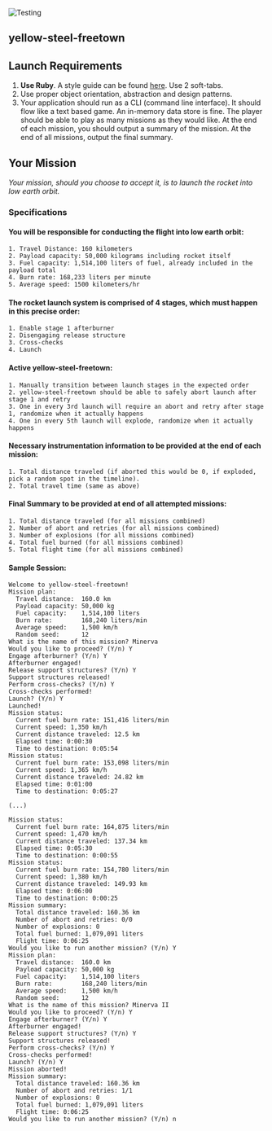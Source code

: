 ![Testing](https://github.com/jmvbxx/yellow-steel-freetown/actions/workflows/testing.yaml/badge.svg)

## yellow-steel-freetown

## Launch Requirements

1. **Use Ruby**. A style guide can be found [here](https://github.com/bbatsov/ruby-style-guide). Use 2 soft-tabs.
1. Use proper object orientation, abstraction and design patterns.
1. Your application should run as a CLI (command line interface). It should flow like a text based game. An in-memory data store is fine. The player should be able to play as many missions as they would like. At the end of each mission, you should output a summary of the mission. At the end of all missions, output the final summary.

## Your Mission

_Your mission, should you choose to accept it, is to launch the rocket into low earth orbit._

### Specifications

#### You will be responsible for conducting the flight into low earth orbit:

    1. Travel Distance: 160 kilometers
    2. Payload capacity: 50,000 kilograms including rocket itself
    3. Fuel capacity: 1,514,100 liters of fuel, already included in the payload total
    4. Burn rate: 168,233 liters per minute
    5. Average speed: 1500 kilometers/hr

#### The rocket launch system is comprised of 4 stages, which must happen in this precise order:

    1. Enable stage 1 afterburner
    2. Disengaging release structure
    3. Cross-checks
    4. Launch

#### Active yellow-steel-freetown:

    1. Manually transition between launch stages in the expected order
    2. yellow-steel-freetown should be able to safely abort launch after stage 1 and retry
    3. One in every 3rd launch will require an abort and retry after stage 1, randomize when it actually happens
    4. One in every 5th launch will explode, randomize when it actually happens

#### Necessary instrumentation information to be provided at the end of each mission:

    1. Total distance traveled (if aborted this would be 0, if exploded, pick a random spot in the timeline).
    2. Total travel time (same as above)

#### Final Summary to be provided at end of all attempted missions:

    1. Total distance traveled (for all missions combined)
    2. Number of abort and retries (for all missions combined)
    3. Number of explosions (for all missions combined)
    4. Total fuel burned (for all missions combined)
    5. Total flight time (for all missions combined)

#### Sample Session:

```
Welcome to yellow-steel-freetown!
Mission plan:
  Travel distance:  160.0 km
  Payload capacity: 50,000 kg
  Fuel capacity:    1,514,100 liters
  Burn rate:        168,240 liters/min
  Average speed:    1,500 km/h
  Random seed:      12
What is the name of this mission? Minerva
Would you like to proceed? (Y/n) Y
Engage afterburner? (Y/n) Y
Afterburner engaged!
Release support structures? (Y/n) Y
Support structures released!
Perform cross-checks? (Y/n) Y
Cross-checks performed!
Launch? (Y/n) Y
Launched!
Mission status:
  Current fuel burn rate: 151,416 liters/min
  Current speed: 1,350 km/h
  Current distance traveled: 12.5 km
  Elapsed time: 0:00:30
  Time to destination: 0:05:54
Mission status:
  Current fuel burn rate: 153,098 liters/min
  Current speed: 1,365 km/h
  Current distance traveled: 24.82 km
  Elapsed time: 0:01:00
  Time to destination: 0:05:27

(...)

Mission status:
  Current fuel burn rate: 164,875 liters/min
  Current speed: 1,470 km/h
  Current distance traveled: 137.34 km
  Elapsed time: 0:05:30
  Time to destination: 0:00:55
Mission status:
  Current fuel burn rate: 154,780 liters/min
  Current speed: 1,380 km/h
  Current distance traveled: 149.93 km
  Elapsed time: 0:06:00
  Time to destination: 0:00:25
Mission summary:
  Total distance traveled: 160.36 km
  Number of abort and retries: 0/0
  Number of explosions: 0
  Total fuel burned: 1,079,091 liters
  Flight time: 0:06:25
Would you like to run another mission? (Y/n) Y
Mission plan:
  Travel distance:  160.0 km
  Payload capacity: 50,000 kg
  Fuel capacity:    1,514,100 liters
  Burn rate:        168,240 liters/min
  Average speed:    1,500 km/h
  Random seed:      12
What is the name of this mission? Minerva II
Would you like to proceed? (Y/n) Y
Engage afterburner? (Y/n) Y
Afterburner engaged!
Release support structures? (Y/n) Y
Support structures released!
Perform cross-checks? (Y/n) Y
Cross-checks performed!
Launch? (Y/n) Y
Mission aborted!
Mission summary:
  Total distance traveled: 160.36 km
  Number of abort and retries: 1/1
  Number of explosions: 0
  Total fuel burned: 1,079,091 liters
  Flight time: 0:06:25
Would you like to run another mission? (Y/n) n
```
